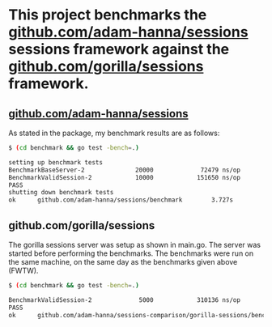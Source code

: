 # This project benchmarks the [github.com/adam-hanna/sessions](https://github.com/adam-hanna/sessions) sessions framework against the [github.com/gorilla/sessions](https://github.com/gorilla/sessions) framework.

## [github.com/adam-hanna/sessions](https://github.com/adam-hanna/sessions)
As stated in the package, my benchmark results are as follows:

~~~ bash
$ (cd benchmark && go test -bench=.)

setting up benchmark tests
BenchmarkBaseServer-2              20000             72479 ns/op
BenchmarkValidSession-2            10000            151650 ns/op
PASS
shutting down benchmark tests
ok      github.com/adam-hanna/sessions/benchmark        3.727s
~~~

## github.com/gorilla/sessions
The gorilla sessions server was setup as shown in main.go. The server was started before performing the benchmarks. The benchmarks were run on the same machine, on the same day as the benchmarks given above (FWTW).

~~~ bash
$ (cd benchmark && go test -bench=.)

BenchmarkValidSession-2             5000            310136 ns/op
PASS
ok      github.com/adam-hanna/sessions-comparison/gorilla-sessions/benchmark    1.593s
~~~